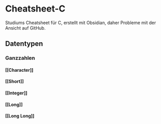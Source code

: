 # Cheatsheet-C
Studiums Cheatsheet für C, erstellt mit Obsidian, daher Probleme mit der Ansicht auf GitHub.
## Datentypen
### Ganzzahlen
#### [[Character]]
#### [[Short]]
#### [[Integer]]
#### [[Long]]
#### [[Long Long]]